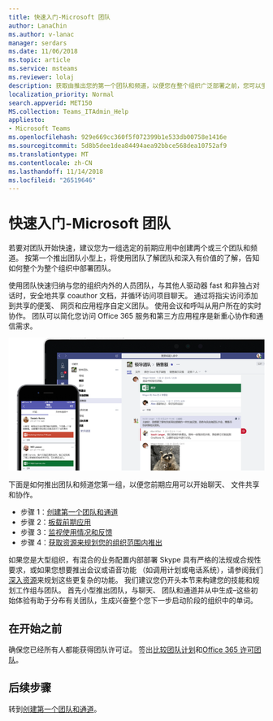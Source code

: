 ```yaml
---
title: 快速入门-Microsoft 团队
author: LanaChin
ms.author: v-lanac
manager: serdars
ms.date: 11/06/2018
ms.topic: article
ms.service: msteams
ms.reviewer: lolaj
description: 获取由推出您的第一个团队和频道，以便您在整个组织广泛部署之前，您可以生成您的体验与团队启动与 Microsoft 团队。
localization_priority: Normal
search.appverid: MET150
MS.collection: Teams_ITAdmin_Help
appliesto:
- Microsoft Teams
ms.openlocfilehash: 929e669cc360f5f072399b1e533db00758e1416e
ms.sourcegitcommit: 5d8b5dee1dea84494aea92bbce568dea10752af9
ms.translationtype: MT
ms.contentlocale: zh-CN
ms.lasthandoff: 11/14/2018
ms.locfileid: "26519646"
---
```

# <a name="quick-start---microsoft-teams"></a>快速入门-Microsoft 团队

若要对团队开始快速，建议您为一组选定的前期应用中创建两个或三个团队和频道。 按第一个推出团队小型上，将使用团队了解团队和深入有价值的了解，告知如何整个为整个组织中部署团队。 

使用团队快速归纳与您的组织内外的人员团队，与其他人驱动器 fast 和非独占对话时，安全地共享 coauthor 文档，并循环访问项目聊天。 通过将指尖访问添加到共享的便笺、 网页和应用程序自定义团队。 使用会议和呼叫从用户所在的实时协作。 团队可以简化您访问 Office 365 服务和第三方应用程序是新重心协作和通信需求。 

![入门团队](media/get-started-microsoft-teams.png "屏幕截图显示团队桌面客户端和移动客户端用户界面" ) 

下面是如何推出团队和频道您第一组，以便您前期应用可以开始聊天、 文件共享和协作。

- 步骤 1：[创建第一个团队和通道](get-started-with-teams-create-your-first-teams-and-channels.md)
- 步骤 2：[板载前期应用](get-started-with-teams-onboard-early-adopters.md)
- 步骤 3：[监视使用情况和反馈](get-started-with-teams-monitor-usage-and-feedback.md)
- 步骤 4：[获取资源来规划您的组织范围内推出](get-started-with-teams-resources-for-org-wide-rollout.md)

如果您是大型组织，有混合的业务配置内部部署 Skype 具有严格的法规或合规性要求，或如果您想要推出会议或语音功能 （如调用计划或电话系统），请参阅我们[深入资源](https://docs.microsoft.com/MicrosoftTeams/Microsoft-Teams)来规划这些更复杂的功能。 我们建议您仍开头本节来构建您的技能和规划工作组与团队。 首先小型推出团队，与聊天、 团队和通道并从中生成&ndash;这些初始体验有助于分布有关团队，生成兴奋整个您下一步启动阶段的组织中的单词。 

## <a name="before-you-get-started"></a>在开始之前

确保您已经所有人都能获得团队许可证。 签出[比较团队计划](https://products.office.com/microsoft-teams/free)和[Office 365 许可团队](office-365-licensing.md)。 

## <a name="next-steps"></a>后续步骤
转到[创建第一个团队和通道](get-started-with-teams-create-your-first-teams-and-channels.md)。
